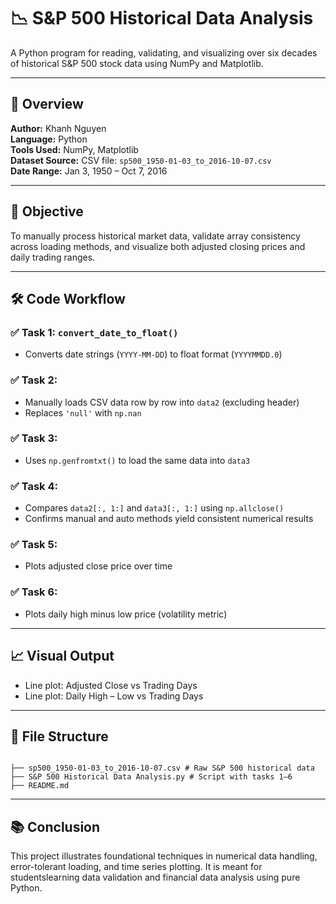 # 📉 S&P 500 Historical Data Analysis  
A Python program for reading, validating, and visualizing over six decades of historical S&P 500 stock data using NumPy and Matplotlib.

---

## 📌 Overview  
**Author:** Khanh Nguyen  
**Language:** Python  
**Tools Used:** NumPy, Matplotlib  
**Dataset Source:** CSV file: `sp500_1950-01-03_to_2016-10-07.csv`  
**Date Range:** Jan 3, 1950 – Oct 7, 2016

---

## 🧠 Objective  
To manually process historical market data, validate array consistency across loading methods, and visualize both adjusted closing prices and daily trading ranges.

---

## 🛠 Code Workflow  

### ✅ Task 1: `convert_date_to_float()`  
- Converts date strings (`YYYY-MM-DD`) to float format (`YYYYMMDD.0`)

### ✅ Task 2:  
- Manually loads CSV data row by row into `data2` (excluding header)  
- Replaces `'null'` with `np.nan`

### ✅ Task 3:  
- Uses `np.genfromtxt()` to load the same data into `data3`

### ✅ Task 4:  
- Compares `data2[:, 1:]` and `data3[:, 1:]` using `np.allclose()`  
- Confirms manual and auto methods yield consistent numerical results

### ✅ Task 5:  
- Plots adjusted close price over time

### ✅ Task 6:  
- Plots daily high minus low price (volatility metric)

---

## 📈 Visual Output  
- Line plot: Adjusted Close vs Trading Days  
- Line plot: Daily High – Low vs Trading Days

---

## 📎 File Structure  
<pre><code>
├── sp500_1950-01-03_to_2016-10-07.csv # Raw S&P 500 historical data
├── S&P 500 Historical Data Analysis.py # Script with tasks 1–6
├── README.md
</code></pre>

---

## 📚 Conclusion  
This project illustrates foundational techniques in numerical data handling, error-tolerant loading, and time series plotting. It is meant for studentslearning data validation and financial data analysis using pure Python.
